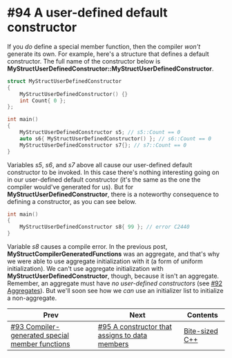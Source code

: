 # #94 A user-defined default constructor

If you *do* define a special member function, then the compiler *won't* generate its own. For example, here's a structure that defines a default constructor. The full name of the constructor below is **MyStructUserDefinedConstructor::MyStructUserDefinedConstructor**.

```cpp 
struct MyStructUserDefinedConstructor
{
    MyStructUserDefinedConstructor() {}
    int Count{ 0 };
};

int main()
{
    MyStructUserDefinedConstructor s5; // s5::Count == 0
    auto s6{ MyStructUserDefinedConstructor() }; // s6::Count == 0
    MyStructUserDefinedConstructor s7{}; // s7::Count == 0
}
```

Variables *s5*, *s6*, and *s7* above all cause our user-defined default constructor to be invoked. In this case there's nothing interesting going on in our user-defined default constructor (it's the same as the one the compiler would've generated for us). But for **MyStructUserDefinedConstructor**, there is a noteworthy consequence to defining a constructor, as you can see below.

```cpp
int main()
{
    MyStructUserDefinedConstructor s8{ 99 }; // error C2440
}
```

Variable *s8* causes a compile error. In the previous post, **MyStructCompilerGeneratedFunctions** was an aggregate, and that's why we were able to use aggregate initialization with it (a form of uniform initialization). We can't use aggregate initialization with **MyStructUserDefinedConstructor**, though, because it isn't an aggregate. Remember, an aggregate must have *no user-defined constructors* (see [#92 Aggregates](092.md)). But we'll soon see how we *can* use an initializer list to initialize a non-aggregate.

|Prev|Next|Contents|
|-|-|-|
|[#93 Compiler-generated special member functions](093.md)|[#95 A constructor that assigns to data members](095.md)|[Bite-sized C++](../README.md)|
